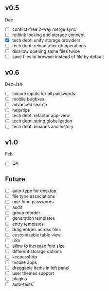 ## v0.5
Dec
- [ ] conflict-free 2-way merge sync
- [ ] rethink locking and storage concept
- [x] tech debt: unify storage providers
- [ ] tech debt: reload after db operations
- [ ] disallow opening same files twice
- [ ] save files to browser instead of file by default

## v0.6
Dec-Jan
- [ ] secure inputs for all passwords
- [ ] mobile bugfixes
- [ ] advanced search
- [ ] help/tips
- [ ] tech debt: refactor app-view
- [ ] tech debt: string globalization
- [ ] tech debt: binaries and history

## v1.0
Feb
- [ ] QA

## Future
- [ ] auto-type for desktop
- [ ] file type associations
- [ ] one-time passwords
- [ ] audit
- [ ] group reorder
- [ ] generation templates
- [ ] entry templates
- [ ] drag entries across files
- [ ] customizable table view
- [ ] i18n
- [ ] allow to increase font size
- [ ] different storage options
- [ ] keepasshttp
- [ ] mobile apps
- [ ] draggable items in left panel
- [ ] user themes support
- [ ] plugins
- [ ] auto-tests
